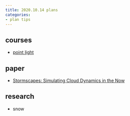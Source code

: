 ```yaml
---
title: 2020.10.14 plans
categories: 
- plan tips
---
```


## courses
- [point light](https://newq.net/publications/more/sa2014-many-lights-course)

## paper
- [Stormscapes: Simulating Cloud Dynamics in the Now](http://computationalsciences.org/publications/haedrich-2020-stormscapes.html)

## research
- snow 

